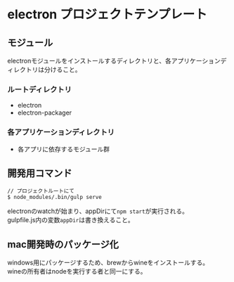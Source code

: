 # electron プロジェクトテンプレート

## モジュール
electronモジュールをインストールするディレクトリと、各アプリケーションディレクトリは分けること。

### ルートディレクトリ
- electron
- electron-packager

### 各アプリケーションディレクトリ
- 各アプリに依存するモジュール群

## 開発用コマンド
```
// プロジェクトルートにて
$ node_modules/.bin/gulp serve
```
electronのwatchが始まり、appDirにて```npm start```が実行される。  
gulpfile.js内の変数```appDir```は書き換えること。  


## mac開発時のパッケージ化
windows用にパッケージするため、brewからwineをインストールする。  
wineの所有者はnodeを実行する者と同一にする。  
